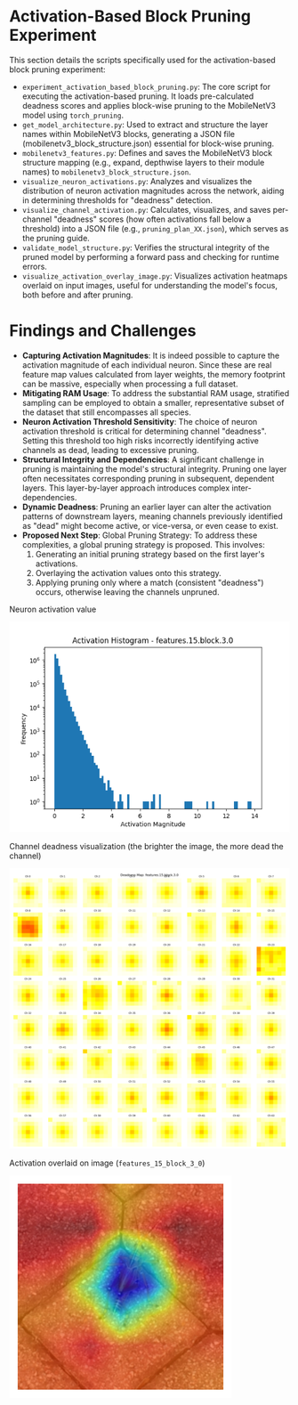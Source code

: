 # Activation-Based Block Pruning Experiment
This section details the scripts specifically used for the activation-based block pruning experiment:

- `experiment_activation_based_block_pruning.py`: The core script for executing the activation-based pruning. It loads pre-calculated deadness scores and applies block-wise pruning to the MobileNetV3 model using `torch_pruning`.
- `get_model_architecture.py`: Used to extract and structure the layer names within MobileNetV3 blocks, generating a JSON file (mobilenetv3_block_structure.json) essential for block-wise pruning.
- `mobilenetv3_features.py`: Defines and saves the MobileNetV3 block structure mapping (e.g., expand, depthwise layers to their module names) to `mobilenetv3_block_structure.json`.
- `visualize_neuron_activations.py`: Analyzes and visualizes the distribution of neuron activation magnitudes across the network, aiding in determining thresholds for "deadness" detection.
- `visualize_channel_activation.py`: Calculates, visualizes, and saves per-channel "deadness" scores (how often activations fall below a threshold) into a JSON file (e.g., `pruning_plan_XX.json`), which serves as the pruning guide.
- `validate_model_structure.py`: Verifies the structural integrity of the pruned model by performing a forward pass and checking for runtime errors.
- `visualize_activation_overlay_image.py`: Visualizes activation heatmaps overlaid on input images, useful for understanding the model's focus, both before and after pruning.

# Findings and Challenges
- **Capturing Activation Magnitudes**: It is indeed possible to capture the activation magnitude of each individual neuron. Since these are real feature map values calculated from layer weights, the memory footprint can be massive, especially when processing a full dataset.
- **Mitigating RAM Usage**: To address the substantial RAM usage, stratified sampling can be employed to obtain a smaller, representative subset of the dataset that still encompasses all species.
- **Neuron Activation Threshold Sensitivity**: The choice of neuron activation threshold is critical for determining channel "deadness". Setting this threshold too high risks incorrectly identifying active channels as dead, leading to excessive pruning.
- **Structural Integrity and Dependencies**: A significant challenge in pruning is maintaining the model's structural integrity. Pruning one layer often necessitates corresponding pruning in subsequent, dependent layers. This layer-by-layer approach introduces complex inter-dependencies.
- **Dynamic Deadness**: Pruning an earlier layer can alter the activation patterns of downstream layers, meaning channels previously identified as "dead" might become active, or vice-versa, or even cease to exist.
- **Proposed Next Step**: Global Pruning Strategy: To address these complexities, a global pruning strategy is proposed. This involves:
  1. Generating an initial pruning strategy based on the first layer's activations.
  2. Overlaying the activation values onto this strategy.
  3. Applying pruning only where a match (consistent "deadness") occurs, otherwise leaving the channels unpruned.


Neuron activation value

![Neuron activation value](./examples/features_15_block_3_0_hist.png)

Channel deadness visualization (the brighter the image, the more dead the channel)

![Channel deadness visualization](./examples//features_15_block_3_0_deadness_grid.png)

Activation overlaid on image (`features_15_block_3_0`)

![Activation overlaid on image](./examples/step_60_features_15_block_3_0_Conv2d_160ch_k1s1.png)